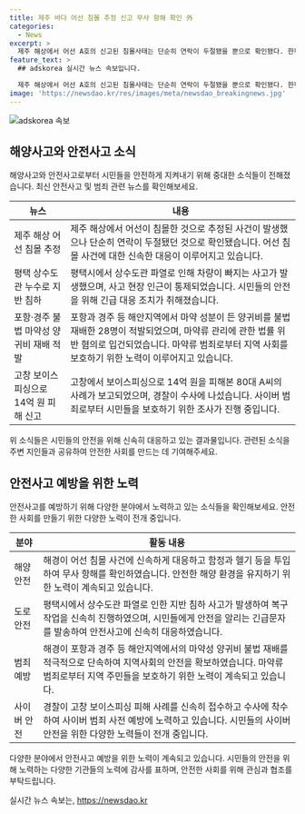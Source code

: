 ```yaml
---
title: 제주 바다 어선 침몰 추정 신고 무사 항해 확인 外
categories:
  - News
excerpt: >
  제주 해상에서 어선 A호의 신고된 침몰사태는 단순히 연락이 두절됐을 뿐으로 확인됐다. 한편, 경기도 평택시에서는 상수도관 파열로 차량이 빠지는 사고가 발생했으며, 복구공사로 사고 현장 인근이 통제됐다. 또한 포항과 경주 지역에서는 불법으로 마약성분이 포함된 양귀비를 재배한 28명이 적발됐고, 경찰은 보이스피싱으로 14억 원을 피해본 고창의 80대 A씨의 신고를 조사 중이다.
feature_text: >
  ## adskorea 실시간 뉴스 속보입니다.

  제주 해상에서 어선 A호의 신고된 침몰사태는 단순히 연락이 두절됐을 뿐으로 확인됐다. 한편, 경기도 평택시에서는 상수도관 파열로 차량이 빠지는 사고가 발생했으며, 복구공사로 사고 현장 인근이 통제됐다. 또한 포항과 경주 지역에서는 불법으로 마약성분이 포함된 양귀비를 재배한 28명이 적발됐고, 경찰은 보이스피싱으로 14억 원을 피해본 고창의 80대 A씨의 신고를 조사 중이다.
image: 'https://newsdao.kr/res/images/meta/newsdao_breakingnews.jpg'
---
```


<p><img src="https://newsdao.kr/res/images/meta/newsdao_breakingnews.jpg" alt="adskorea 속보" /></p>

<h2 data-ke-size="size26">해양사고와 안전사고 소식</h2>

<p data-ke-size="size16">해양사고와 안전사고로부터 시민들을 안전하게 지켜내기 위해 중대한 소식들이 전해졌습니다. 최신 안전사고 및 범죄 관련 뉴스를 확인해보세요.</p>

<table>
<thead>
<tr>
<th>뉴스</th>
<th>내용</th>
</tr>
</thead>
<tbody>
<tr>
<td>제주 해상 어선 침몰 추정</td>
<td>제주 해상에서 어선이 침몰한 것으로 추정된 사건이 발생했으나 단순히 연락이 두절됐던 것으로 확인됐습니다. 어선 침몰 사건에 대한 신속한 대응이 이루어지고 있습니다.</td>
</tr>
<tr>
<td>평택 상수도관 누수로 지반 침하</td>
<td>평택시에서 상수도관 파열로 인해 차량이 빠지는 사고가 발생했으며, 사고 현장 인근이 통제되었습니다. 시민들의 안전을 위해 긴급 대응 조치가 취해졌습니다.</td>
</tr>
<tr>
<td>포항·경주 불법 마약성 양귀비 재배 적발</td>
<td>포항과 경주 등 해안지역에서 마약 성분이 든 양귀비를 불법 재배한 28명이 적발되었으며, 마약류 관리에 관한 법률 위반 혐의로 입건되었습니다. 마약류 범죄로부터 지역 사회를 보호하기 위한 노력이 이루어지고 있습니다.</td>
</tr>
<tr>
<td>고창 보이스피싱으로 14억 원 피해 신고</td>
<td>고창에서 보이스피싱으로 14억 원을 피해본 80대 A씨의 사례가 보고되었으며, 경찰이 수사에 나섰습니다. 사이버 범죄로부터 시민들을 보호하기 위한 조사가 진행 중입니다.</td>
</tr>
</tbody>
</table>

<p data-ke-size="size16">위 소식들은 시민들의 안전을 위해 신속히 대응하고 있는 결과물입니다. 관련된 소식을 주변 지인들과 공유하여 안전한 사회를 만드는 데 기여해주세요.</p>

<h2 data-ke-size="size26">안전사고 예방을 위한 노력</h2>

<p data-ke-size="size16">안전사고를 예방하기 위해 다양한 분야에서 노력하고 있는 소식들을 확인해보세요. 안전한 사회를 만들기 위한 다양한 노력이 전개 중입니다.</p>

<table>
<thead>
<tr>
<th>분야</th>
<th>활동 내용</th>
</tr>
</thead>
<tbody>
<tr>
<td>해양 안전</td>
<td>해경이 어선 침몰 사건에 신속하게 대응하고 함정과 헬기 등을 투입하여 무사 항해를 확인하였습니다. 안전한 해양 환경을 유지하기 위한 노력이 계속되고 있습니다.</td>
</tr>
<tr>
<td>도로 안전</td>
<td>평택시에서 상수도관 파열로 인한 지반 침하 사고가 발생하여 복구작업을 신속히 진행하였으며, 시민들에게 안전을 알리는 긴급문자를 발송하여 안전사고에 신속히 대응하였습니다.</td>
</tr>
<tr>
<td>범죄 예방</td>
<td>해경이 포항과 경주 등 해안지역에서의 마약성 양귀비 불법 재배를 적극적으로 단속하여 지역사회의 안전을 확보하였습니다. 마약류 범죄로부터 지역 주민들을 보호하기 위한 노력이 계속되고 있습니다.</td>
</tr>
<tr>
<td>사이버 안전</td>
<td>경찰이 고창 보이스피싱 피해 사례를 신속히 접수하고 수사에 착수하여 사이버 범죄 사전 예방에 노력하고 있습니다. 시민들의 사이버 안전을 위한 다양한 노력들이 전개 중입니다.</td>
</tr>
</tbody>
</table>

<p data-ke-size="size16">다양한 분야에서 안전사고 예방을 위한 노력이 계속되고 있습니다. 시민들의 안전을 위해 노력하는 다양한 기관들의 노력에 감사를 표하며, 안전한 사회를 위해 관심과 협조를 부탁드립니다.</p>
실시간 뉴스 속보는, <a href="https://newsdao.kr" rel="dofollow">https://newsdao.kr</a>


